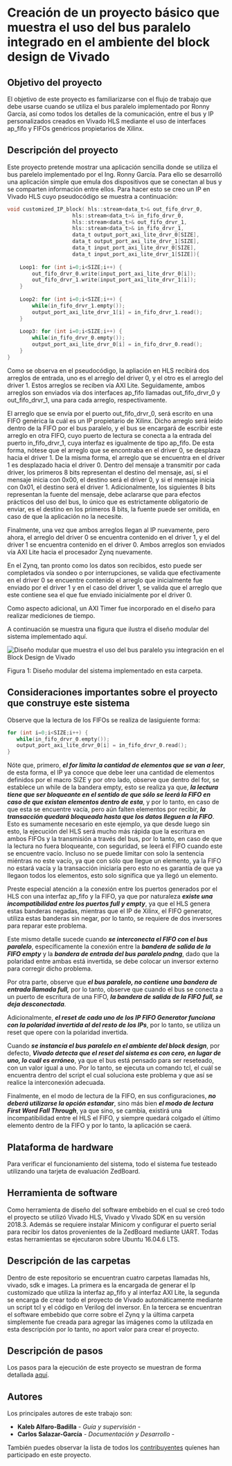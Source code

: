 # Creación de un proyecto básico que muestra el uso del bus paralelo integrado en el ambiente del block design de Vivado

## Objetivo del proyecto

El objetivo de este proyecto es familiarizarse con el flujo de trabajo que debe usarse cuando se utiliza el bus paralelo implementado por Ronny García, así como todos los detalles de la comunicación, entre el bus y IP personalizados creados en Vivado HLS mediante el uso de interfaces ap_fifo y FIFOs genéricos propietarios de Xilinx.

## Descripción del proyecto

Este proyecto pretende mostrar una aplicación sencilla donde se utiliza el bus parelelo implementado por el Ing. Ronny García. Para ello se desarrolló una aplicación simple que emula dos dispositivos que se conectan al bus y se comparten información entre ellos. Para hacer esto se creo un IP en Vivado HLS cuyo pseudocódigo se muestra a continuación:
```C
void customized_IP_block( hls::stream<data_t>& out_fifo_drvr_0,
                     hls::stream<data_t>& in_fifo_drvr_0,
                     hls::stream<data_t>& out_fifo_drvr_1,
                     hls::stream<data_t>& in_fifo_drvr_1,
                     data_t output_port_axi_lite_drvr_0[SIZE],
                     data_t output_port_axi_lite_drvr_1[SIZE],
                     data_t input_port_axi_lite_drvr_0[SIZE],
                     data_t input_port_axi_lite_drvr_1[SIZE]){				
    
    Loop1: for (int i=0;i<SIZE;i++) { 
		out_fifo_drvr_0.write(input_port_axi_lite_drvr_0[i]); 
		out_fifo_drvr_1.write(input_port_axi_lite_drvr_1[i]);
    } 
    
    Loop2: for (int i=0;i<SIZE;i++) { 
		while(in_fifo_drvr_1.empty());
		output_port_axi_lite_drvr_1[i] = in_fifo_drvr_1.read();
    } 
    
    Loop3: for (int i=0;i<SIZE;i++) { 
		while(in_fifo_drvr_0.empty());
		output_port_axi_lite_drvr_0[i] = in_fifo_drvr_0.read();
    } 
}
```
Como se observa en el pseudocódigo, la apliación en HLS recibirá dos arreglos de entrada, uno es el arreglo del driver 0, y el otro es el arreglo del driver 1. Estos arreglos se reciben vía AXI Lite. Seguidamente, ambos arreglos son enviados vía dos interfaces ap_fifo llamadas out_fifo_drvr_0 y out_fifo_drvr_1, una para cada arreglo, respectivamente.

El arreglo que se envía por el puerto out_fifo_drvr_0, será escrito en una FIFO genérica la cuál es un IP propietario de Xilinx. Dicho arreglo será leído dentro de la FIFO por el bus paralelo, y el bus se encargará de escribir este arreglo en otra FIFO, cuyo puerto de lectura se conecta a la entrada del puerto in_fifo_drvr_1, cuya interfaz es igualmente de tipo ap_fifo. De esta forma, nótese que el arreglo que se encontraba en el driver 0, se desplaza hacia el driver 1. De la misma forma, el arreglo que se encuentra en el driver 1 es desplazado hacia el driver 0. Dentro del mensaje a transmitir por cada driver, los primeros 8 bits representan el destino del mensaje, así, si el mensaje inicia con 0x00, el destino será el driver 0, y si el mensaje inicia con 0x01, el destino será el driver 1. Adicionalmente, los siguientes 8 bits representan la fuente del mensaje, debe aclararse que para efectos prácticos del uso del bus, lo único que es estrictamente obligatorio de enviar, es el destino en los primeros 8 bits, la fuente puede ser omitida, en caso de que la aplicación no la necesite.

Finalmente, una vez que ambos arreglos llegan al IP nuevamente, pero ahora, el arreglo del driver 0 se encuentra contenido en el driver 1, y el del driver 1 se encuentra contenido en el driver 0. Ambos arreglos son enviados vía AXI Lite hacia el procesador Zynq nuevamente.

En el Zynq, tan pronto como los datos son recibidos, esto puede ser completados vía sondeo o por interrupciones, se valida que efectivamente en el driver 0 se encuentre contenido el arreglo que inicialmente fue enviado por el driver 1 y en el caso del driver 1, se valida que el arreglo que este contiene sea el que fue enviado inicialmente por el driver 0.

Como aspecto adicional, un AXI Timer fue incorporado en el diseño para realizar mediciones de tiempo.

A continuación se muestra una figura que ilustra el diseño modular del sistema implementado aquí.

![Diseño modular que muestra el uso del bus paralelo ysu integración en el Block Design de Vivado](https://raw.githubusercontent.com/cadriansalazarg/InterfacesZynq/master/Uso_Bus_Paralelo_Simple/images/Uso_Bus_Paralelo_simple.png)

Figura 1: Diseño modular del sistema implementado en esta carpeta.

## Consideraciones importantes sobre el proyecto que construye este sistema

Observe que la lectura de los FIFOs se realiza de lasiguiente forma:
```C
for (int i=0;i<SIZE;i++) { 
   while(in_fifo_drvr_0.empty());
   output_port_axi_lite_drvr_0[i] = in_fifo_drvr_0.read();
}
```
Nóte que, primero, ***el for limita la cantidad de elementos que se van a leer***, de esta forma, el IP ya conoce que debe leer una cantidad de elementos definidos por el macro SIZE y por otro lado, observe que dentro del for, se establece un while de la bandera empty, esto se realiza ya que, ***la lectura tiene que ser bloqueante en el sentido de que sólo se leerá la FIFO en caso de que existan elementos dentro de esta***, y por lo tanto, en caso de que esta se encuentre vacía, pero aún falten elementos por recibir,  ***la transacción quedará bloqueada hasta que los datos lleguen a la FIFO***. Esto es sumamente necesario en este ejemplo, ya que desde luego sin esto, la ejecución del HLS será mucho más rápida que la escritura en ambos FIFOs y la transmisión a través del bus, por lo tanto, en caso de que la lectura no fuera bloqueante, con seguridad, se leerá el FIFO cuando este se encuentre vacío. Incluso no se puede limitar con solo la sentencia miéntras no este vacío, ya que con sólo que llegue un elemento, ya la FIFO no estará vacía y la transacción iniciaría pero esto no es garantía de que ya llegaon todos los elementos, esto solo significa que ya llegó un elemento.


Preste especial atención a la conexión entre los puertos generados por el HLS con una interfaz ap_fifo y la FIFO, ya que por naturaleza ***existe una incompatibilidad entre los puertos full y empty***, ya que el HLS genera estas banderas negadas, mientras que el IP de Xilinx, el FIFO generator, utiliza estas banderas sin negar, por lo tanto, se requiere de dos inversores para reparar este problema.

Este mismo detalle sucede cuando ***se interconecta el FIFO con el bus paralelo***, específicamente la conexión entre la ***bandera de salida de la FIFO empty*** y la ***bandera de entrada del bus paralelo pndng***, dado que la polaridad entre ambas está invertida, se debe colocar un inversor externo para corregir dicho problema. 

Por otra parte, observe que ***el bus paralelo, no contiene una bandera de entrada llamada full,*** por lo tanto, observe que cuando el bus se conecta a un puerto de escritura de una FIFO, ***la bandera de salida de la FIFO full, se deja desconectada***.

Adicionalmente, ***el reset de cada uno de los IP FIFO Generator funciona con la polaridad invertida al del resto de los IPs***, por lo tanto, se utiliza un reset que opere con la polaridad invertida.

Cuando ***se instancia el bus paralelo en el ambiente del block design***, por defecto, ***Vivado detecta que el reset del sistema es con cero, en lugar de uno, lo cuál es erróneo***, ya que el bus está pensado para ser reseteado, con un valor igual a uno. Por lo tanto, se ejecuta un comando tcl, el cuál se encuentra dentro del script el cual soluciona este problema y que así se realice la interconexión adecuada.

Finalmente, en el modo de lectura de la FIFO, en sus configuraciones, ***no deberá utilizarse la opción estandar***, sino más bien ***el modo de lectura First Word Fall Through***, ya que sino, se cambia, existirá una incompatibilidad entre el HLS el FIFO, y siempre quedará colgado el último elemento dentro de la FIFO y por lo tanto, la aplicación se caerá.


## Plataforma de hardware

Para verificar el funcionamiento del sistema, todo el sistema fue testeado  utilizando una tarjeta de evaluación ZedBoard.

## Herramienta de software

Como herramienta de diseño del software embebido en el cual se creó todo el proyecto se utilizó Vivado HLS, Vivado y Vivado SDK en su versión 2018.3. Además se requiere instalar Minicom y configurar el puerto serial para recibir los datos provenientes de la ZedBoard mediante UART. Todas estas herramientas se ejecutaron sobre Ubuntu 16.04.6 LTS. 

## Descripción de las carpetas

Dentro de este repositorio se encuentran cuatro carpetas llamadas hls, vivado, sdk e images. La primera es la encargada de generar el Ip customizado que utiliza la interfaz ap_fifo y al interfaz AXI Lite, la segunda se encarga de crear todo el proyecto de Vivado automáticamente mediante un script tcl y el código en Verilog del inversor. En la tercera se encuentran el software embebido que corre sobre el Zynq y la última carpeta simplemente fue creada para agregar las imágenes como la utilizada en esta descripción por lo tanto, no aport valor para crear el proyecto.

## Descripción de pasos 

Los pasos para la ejecución de este proyecto se muestran de forma detallada [aquí](https://youtu.be/PeXQbFlYlIE).

## Autores

Los principales autores de este trabajo son:

* **Kaleb Alfaro-Badilla** - *Guía y supervisión* - 
* **Carlos Salazar-García** - *Documentación y Desarrollo* -

También puedes observar la lista de todos los [contribuyentes](https://github.com/cadriansalazarg/InterfacesZynq/contributors) quíenes han participado en este proyecto. 

